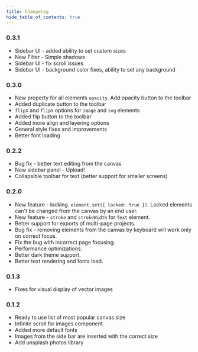 ```yaml
---
title: Changelog
hide_table_of_contents: true
---
```


### 0.3.1

* Sidebar UI - added ability to set custom sizes
* New Filter - Simple shadows
* Sidebar UI - fix scroll issues
* Sidebar UI - background color fixes, ability to set any background

### 0.3.0

* New property for all elements `opacity`. Add opacity button to the toolbar
* Added duplicate button to the toolbar
* `flipX` and `flipY` options for `image` and `svg` elements
* Added flip button to the toolbar
* Added more align and layering options
* General style fixes and improvements
* Better font loading

### 0.2.2

* Bug fix - better text editing from the canvas
* New sidebar panel - Upload!
* Collapsible toolbar for text (better support for smaller screens)

### 0.2.0

* New feature - locking. `element.set({ locked: true })`. Locked elements can't be changed from the canvas by an end user.
* New feature - `stroke` and `strokeWidth` for `Text` element.
* Better support for exports of multi-page projects.
* Bug fix - removing elements from the canvas by keyboard will work only on correct focus.
* Fix the bug with incorrect page focusing.
* Performance optimizations.
* Better dark theme support.
* Better text rendering and fonts load.


### 0.1.3

* Fixes for visual display of vector images

### 0.1.2

- Ready to use list of most popular canvas size
- Infinite scroll for images component
- Added more default fonts
- Images from the side bar are inserted with the correct size
- Add unsplash photos library